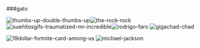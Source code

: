 ###gato

<!--
**cabeado/cabeado** is a ✨ _special_ ✨ repository because its `README.md` (this file) appears on your GitHub profile.

Here are some ideas to get you started:

- 🔭 I’m currently working on ...
- 🌱 I’m currently learning ...
- 👯 I’m looking to collaborate on ...
- 🤔 I’m looking for help with ...
- 💬 Ask me about ...
- 📫 How to reach me: ...
- 😄 Pronouns: ...
- ⚡ Fun fact: ...
-->
![thumbs-up-double-thumbs-up](https://github.com/cabeado/cabeado/assets/142426263/37f9ccbb-20b5-4604-b23b-646ea61e66ad)![the-rock-rock](https://github.com/cabeado/cabeado/assets/142426263/a9308f30-0e02-4fc3-9578-f9979567bd09)
![sueñitosgifs-traumatized-mr-incredible](https://github.com/cabeado/cabeado/assets/142426263/616c99b4-97f4-420a-aae6-36da9b965d6b)![rodrigo-faro](https://github.com/cabeado/cabeado/assets/142426263/fef740c5-94a5-4979-b039-511ec79845ea)
![gigachad-chad](https://github.com/cabeado/cabeado/assets/142426263/39c77490-f9df-4b9b-901e-16659bef286d)

![19dollar-fortnite-card-among-us](https://github.com/cabeado/cabeado/assets/142426263/19da32b7-0bfc-4759-a611-e073714dcb3c)
![michael-jackson](https://github.com/cabeado/cabeado/assets/142426263/9421e03a-c69e-4ef5-81bc-818799f314a6)





